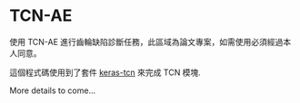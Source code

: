 # TCN-AE
使用 TCN-AE 進行齒輪缺陷診斷任務，此區域為論文專案，如需使用必須經過本人同意。

這個程式碼使用到了套件 [keras-tcn](https://github.com/philipperemy/keras-tcn) 來完成 TCN 模塊. 

More details to come...
